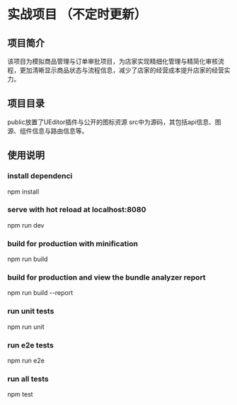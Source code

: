 # 实战项目 （不定时更新）
## 项目简介
该项目为模拟商品管理与订单审批项目，为店家实现精细化管理与精简化审核流程，更加清晰显示商品状态与流程信息，减少了店家的经营成本提升店家的经营实力。
## 项目目录
public放置了UEditor插件与公开的图标资源
src中为源码，其包括api信息、图源、组件信息与路由信息等。
## 使用说明
### install dependenci
npm install

### serve with hot reload at localhost:8080
npm run dev

### build for production with minification
npm run build

### build for production and view the bundle analyzer report
npm run build --report

### run unit tests
npm run unit

### run e2e tests
npm run e2e

### run all tests
npm test
